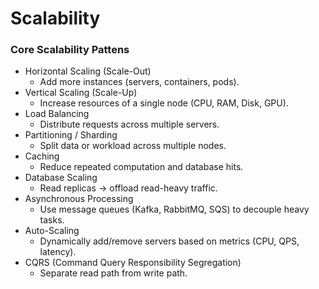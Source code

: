 # Scalability

### Core Scalability Pattens

* Horizontal Scaling (Scale-Out)
    - Add more instances (servers, containers, pods).
* Vertical Scaling (Scale-Up)
    - Increase resources of a single node (CPU, RAM, Disk, GPU).
* Load Balancing
    - Distribute requests across multiple servers.
* Partitioning / Sharding
    - Split data or workload across multiple nodes.
* Caching
    - Reduce repeated computation and database hits.
* Database Scaling
    - Read replicas → offload read-heavy traffic.
* Asynchronous Processing
    - Use message queues (Kafka, RabbitMQ, SQS) to decouple heavy tasks.
* Auto-Scaling
    - Dynamically add/remove servers based on metrics (CPU, QPS, latency).
* CQRS (Command Query Responsibility Segregation)
    - Separate read path from write path.